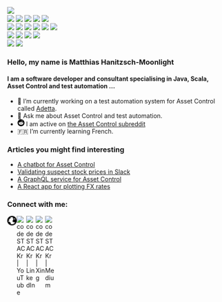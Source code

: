 ![](https://img.shields.io/badge/SKILL-Asset_Control-informational?style=flat&color=2bbc8a)<br />
![](https://img.shields.io/badge/LANG-Java-informational?style=flat&color=eba134)
![](https://img.shields.io/badge/LANG-Scala-informational?style=flat&color=eba134)
![](https://img.shields.io/badge/LANG-JavaScript-informational?style=flat&color=eba134)
![](https://img.shields.io/badge/LANG-JSX-informational?style=flat&color=eba134)
![](https://img.shields.io/badge/LANG-HTML/CSS-informational?style=flat&color=eba134)<br />
![](https://img.shields.io/badge/LIB-Spring-informational?style=flat&color=b451ed)
![](https://img.shields.io/badge/LIB-Spring_Boot-informational?style=flat&color=b451ed)
![](https://img.shields.io/badge/LIB-jQuery-informational?style=flat&color=b451ed)
![](https://img.shields.io/badge/LIB-Bootstrap-informational?style=flat&color=b451ed)
![](https://img.shields.io/badge/LIB-ReactJs-informational?style=flat&color=b451ed)
![](https://img.shields.io/badge/LIB-Flutter-informational?style=flat&color=b451ed)<br />
![](https://img.shields.io/badge/TEST-JUnit-informational?style=flat&color=d98fb9)
![](https://img.shields.io/badge/TEST-Mockito-informational?style=flat&color=d98fb9)
![](https://img.shields.io/badge/TEST-Cucumber-informational?style=flat&color=d98fb9)
![](https://img.shields.io/badge/TEST-Scalatest-informational?style=flat&color=d98fb9)<br />
![](https://img.shields.io/badge/TOOL-Vim-informational?style=flat&color=33c7e8)
![](https://img.shields.io/badge/TOOL-IDEA-informational?style=flat&color=33c7e8)


### Hello, my name is Matthias Hanitzsch-Moonlight

#### I am a software developer and consultant specialising in Java, Scala, Asset Control and test automation ...

- 🔭 I’m currently working on a test automation system for Asset Control called [Adetta][adettasite].
- 💬 Ask me about Asset Control and test automation.
- <img src="assets/reddit.svg" height="16" style="color: orange;"/> I am active on [the Asset Control subreddit][subreddit]
- 🇫🇷 I’m currently learning French.

### Articles you might find interesting

- [A chatbot for Asset Control](https://terrafino-solutions.com/blog/ac/ac-bot/)
- [Validating suspect stock prices in Slack](https://terrafino-solutions.com/blog/ac/ac-slack-app/)
- [A GraphQL service for Asset Control](https://terrafino-solutions.com/blog/ac/ac-graphql/)
- [A React app for plotting FX rates](https://terrafino-solutions.com/blog/ac/ac-react-fx/)

### Connect with me:

[<img align="left" alt="mhmt.io" width="22px" src="https://raw.githubusercontent.com/iconic/open-iconic/master/svg/globe.svg" />][website]
[<img align="left" alt="codeSTACKr | YouTube" width="22px" src="https://cdn.jsdelivr.net/npm/simple-icons@v3/icons/youtube.svg" />][youtube]
[<img align="left" alt="codeSTACKr | LinkedIn" width="22px" src="https://cdn.jsdelivr.net/npm/simple-icons@v3/icons/linkedin.svg" />][linkedin]
[<img align="left" alt="codeSTACKr | Xing" width="22px" src="https://cdn.jsdelivr.net/npm/simple-icons@v3/icons/xing.svg" />][xing]
[<img align="left" alt="codeSTACKr | Medium" width="22px" src="https://cdn.jsdelivr.net/npm/simple-icons@v3/icons/medium.svg" />][medium]

<br />

<!--
**mhmtio/mhmtio** is a ✨ _special_ ✨ repository because its `README.md` (this file) appears on your GitHub profile.

Here are some ideas to get you started:

- 🔭 I’m currently working on ...
- 🌱 I’m currently learning ...
- 👯 I’m looking to collaborate on ...
- 🤔 I’m looking for help with ...
- 💬 Ask me about ...
- 📫 How to reach me: ...
- 😄 Pronouns: ...
- ⚡ Fun fact: ...
-->


[website]: https://mhmt.io
[youtube]: https://www.youtube.com/channel/UCTCK8biy6GOUebjji92RXhQ
[linkedin]: https://www.linkedin.com/in/matthiashanitzsch/
[xing]: https://www.xing.com/profile/Matthias_HanitzschMoonlight/cv
[medium]: https://mhmtio.medium.com/
[adettasite]: https://terrafino-solutions.com/adetta
[subreddit]: https://reddit.com/r/asset_control
